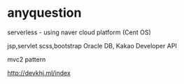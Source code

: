 # anyquestion

serverless - using naver cloud platform (Cent OS)

jsp,servlet
scss,bootstrap
Oracle DB, Kakao Developer API

mvc2 pattern

http://devkhj.ml/index
